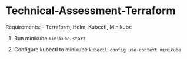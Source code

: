 # Technical-Assessment-Terraform
Requirements: - Terraform, Helm, Kubectl, Minikube

1. Run minikube 
`minikube start`

2. Configure kubectl to minikube
 `kubectl config use-context minikube`
